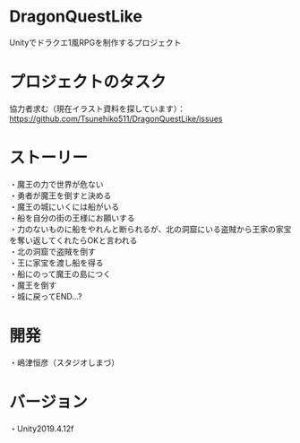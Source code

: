 # DragonQuestLike
Unityでドラクエ1風RPGを制作するプロジェクト

# プロジェクトのタスク
協力者求む（現在イラスト資料を探しています）：https://github.com/Tsunehiko511/DragonQuestLike/issues

# ストーリー
・魔王の力で世界が危ない  
・勇者が魔王を倒すと決める  
・魔王の城にいくには船がいる  
・船を自分の街の王様にお願いする  
・力のないものに船をやれんと断られるが、北の洞窟にいる盗賊から王家の家宝を奪い返してくれたらOKと言われる  
・北の洞窟で盗賊を倒す  
・王に家宝を渡し船を得る  
・船にのって魔王の島につく  
・魔王を倒す  
・城に戻ってEND...?

# 開発
・嶋津恒彦（スタジオしまづ）

# バージョン
・Unity2019.4.12f
